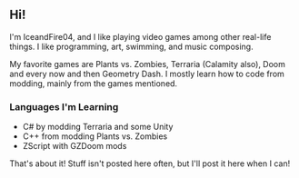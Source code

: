 ## Hi!
I'm IceandFire04, and I like playing video games among other real-life things. I like programming, art, swimming, and music composing.

My favorite games are Plants vs. Zombies, Terraria (Calamity also), Doom and every now and then Geometry Dash. 
I mostly learn how to code from modding, mainly from the games mentioned.

### Languages I'm Learning
- C# by modding Terraria and some Unity
- C++ from modding Plants vs. Zombies
- ZScript with GZDoom mods

That's about it! Stuff isn't posted here often, but I'll post it here when I can!
